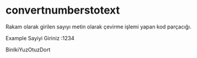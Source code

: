 # convertnumberstotext
Rakam olarak girilen sayıyı metin olarak çevirme işlemi yapan kod parçacığı.


Example
Sayiyi Giriniz :1234


BinIkiYuzOtuzDort
